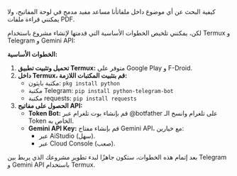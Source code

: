 كيفية البحث عن أي موضوع داخل ملفاتأنا مساعد مفيد مدمج في لوحة المفاتيح، ولا يمكنني قراءة ملفات PDF.

لكن، يمكنني تلخيص الخطوات الأساسية التي قدمتها لإنشاء مشروع باستخدام Termux و Telegram و Gemini API:

**الخطوات الأساسية:**

1.  **تحميل وتثبيت تطبيق Termux:** متوفر على Google Play و F-Droid.
2.  **داخل Termux، قم بتثبيت المكتبات اللازمة:**
    *   مكتبة بايثون: `pkg install python`
    *   مكتبة Telegram: `pip install python-telegram-bot`
    *   مكتبة requests: `pip install requests`
3.  **الحصول على مفاتيح API:**
    *   **Token Bot:** قم بإنشاء بوت تلغرام عبر @botfather على تلغرام وانسخ الـ Token الخاص به.
    *   **Gemini API Key:** قم بإنشاء مفتاح Gemini API، مع خيارين:
        *   عبر AiStudio (سهل).
        *   عبر Cloud Console (صعب).

بعد إتمام هذه الخطوات، ستكون جاهزًا لبدء تطوير مشروعك الذي يربط بين Telegram و Gemini API باستخدام Termux.